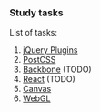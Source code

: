 ### Study tasks

List of tasks:

1. [jQuery Plugins](https://github.com/typical000/study-tasks/tree/master/task-jquery-plugins)
1. [PostCSS](https://github.com/typical000/study-tasks/tree/master/task-postcss)
1. [Backbone](https://github.com/typical000/study-tasks/tree/master/task-backbone) (TODO)
1. [React](#) (TODO)
1. [Canvas](https://github.com/typical000/study-tasks/tree/master/task-canvas)
1. [WebGL](https://github.com/typical000/study-tasks/tree/master/task-webgl)
